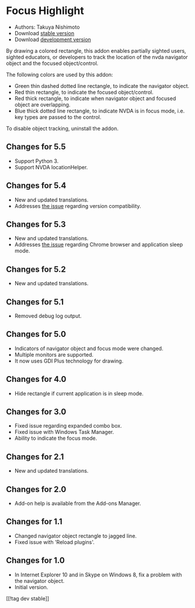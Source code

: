 # Focus Highlight #

* Authors: Takuya Nishimoto
* Download [stable version][2]
* Download [development version][1]

By drawing a colored rectangle, this addon enables partially sighted users, sighted educators, or developers to track the location of the nvda navigator object and the focused object/control.

The following colors are used by this addon:

* Green thin dashed dotted line rectangle, to indicate the navigator object.
* Red thin rectangle, to indicate the focused object/control.
* Red thick rectangle, to indicate when navigator object and focused object are overlapping.
* Blue thick dotted line rectangle, to indicate NVDA is in focus mode, i.e. key types are passed to the control.

To disable object tracking, uninstall the addon.

## Changes for 5.5 ##

* Support Python 3.
* Support NVDA locationHelper.

## Changes for 5.4 ##

* New and updated translations.
* Addresses [the issue](https://github.com/nvdajp/focusHighlight/issues/11) regarding version compatibility.

## Changes for 5.3 ##

* New and updated translations.
* Addresses [the issue](https://github.com/nvdajp/focusHighlight/issues/10) regarding Chrome browser and application sleep mode.

## Changes for 5.2 ##

* New and updated translations.

## Changes for 5.1 ##

* Removed debug log output.

## Changes for 5.0 ##

* Indicators of navigator object and focus mode were changed.
* Multiple monitors are supported.
* It now uses GDI Plus technology for drawing.

## Changes for 4.0 ##

* Hide rectangle if current application is in sleep mode.

## Changes for 3.0 ##

* Fixed issue regarding expanded combo box.
* Fixed issue with Windows Task Manager.
* Ability to indicate the focus mode.

## Changes for 2.1 ##

* New and updated translations.

## Changes for 2.0 ##

* Add-on help is available from the Add-ons Manager.

## Changes for 1.1 ##

* Changed navigator object rectangle to jagged line.
* Fixed issue with 'Reload plugins'.

## Changes for 1.0 ##

* In Internet Explorer 10 and in Skype on Windows 8, fix a problem with the navigator object.
* Initial version.


[[!tag dev stable]]

[1]: http://addons.nvda-project.org/files/get.php?file=fh-dev

[2]: http://addons.nvda-project.org/files/get.php?file=fh
